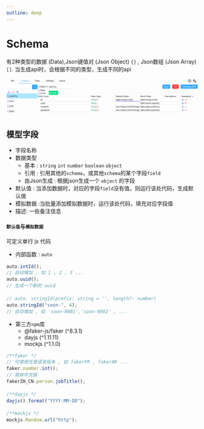 ```yaml
---
outline: deep
---
```


# Schema

有2种类型的数据 (Data),Json键值对 (Json Object) `{}` , Json数组 (Json Array) `[]`.
当生成api时，会根据不同的类型，生成不同的api

![截图](/images/schema.png "schema.png")

## 模型字段

- 字段名称
- 数据类型
  - 基本 : `string` `int` `number` `boolean` `object`
  - 引用 : 引用其他的`schema`，或其他`schema`的某个字段`field`
  - 由Json生成 : 根据json生成一个 `object` 的字段
- 默认值 : 当添加数据时，对应的字段`field`没有值，则运行该处代码，生成默认值
- 模拟数据 :当批量添加模拟数据时，运行该处代码，填充对应字段值
- 描述: 一些备注信息

#### `默认值`与`模拟数据`

可定义单行 js 代码

- 内部函数 : `auto`

```ts
auto.intId();
// 自动增加 , 如 1 , 2 , 3 ...
auto.uuid();
// 生成一个新的 uuid

// auto. stringId(prefix: string = '', length?: number)
auto.stringId("soon-", 4);
// 自动增加 , 如 'soon-0001','soon-0002' , ...
```

- 第三方`npm`库
  - @faker-js/faker (^8.3.1)
  - dayjs (^1.11.11)
  - mockjs (^1.1.0)

```ts
/**faker */
// 可使用任意语言版本 , 如 fakerFR , fakerAR ...
faker.number.int();
// 简体中文版
fakerZH_CN.person.jobTitle();

/**dayjs */
dayjs().format("YYYY-MM-DD");

/**mockjs */
mockjs.Random.url("http");
```
